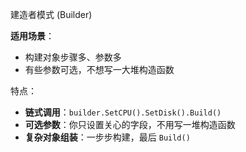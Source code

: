 建造者模式 (Builder)

**适用场景**：

* 构建对象步骤多、参数多
* 有些参数可选，不想写一大堆构造函数

特点：

* **链式调用**：`builder.SetCPU().SetDisk().Build()`
* **可选参数**：你只设置关心的字段，不用写一堆构造函数
* **复杂对象组装**：一步步构建，最后 `Build()`
